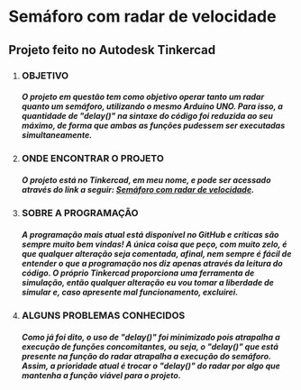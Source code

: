 # Semáforo com radar de velocidade

## Projeto feito no Autodesk Tinkercad

1. ### OBJETIVO

   ##### O projeto em questão tem como objetivo operar tanto um radar quanto um semáforo, utilizando o mesmo Arduíno UNO. Para isso, a quantidade de  "delay()" na sintaxe do código foi reduzida ao seu máximo, de forma que ambas as funções pudessem ser executadas simultaneamente. 

2. ### ONDE ENCONTRAR O PROJETO

   ##### O projeto está no Tinkercad, em meu nome, e pode ser acessado através do link a seguir: [Semáforo com radar de velocidade](https://www.tinkercad.com/things/5nnGxC2Tb7D).
   
3. ### SOBRE A PROGRAMAÇÃO

   ##### A programação mais atual está disponível no GitHub e críticas são sempre muito bem vindas! A única coisa que peço, com muito zelo, é que qualquer alteração seja comentada, afinal, nem sempre é fácil de entender o que a programação nos diz apenas através da leitura do código. O próprio Tinkercad proporciona uma ferramenta de simulação, então qualquer alteração eu vou tomar a liberdade de simular e, caso apresente mal funcionamento, excluirei.

4. ### ALGUNS PROBLEMAS CONHECIDOS

   ##### Como já foi dito, o uso de "delay()" foi minimizado pois atrapalha a execução de funções concomitantes, ou seja, o "delay()" que está presente na função do radar atrapalha a execução do semáforo. Assim, a prioridade atual é trocar o "delay()" do radar por algo que mantenha a função viável para o projeto.